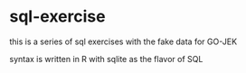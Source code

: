 # sql-exercise

this is a series of sql exercises with the fake data for GO-JEK

syntax is written in R with sqlite as the flavor of SQL
